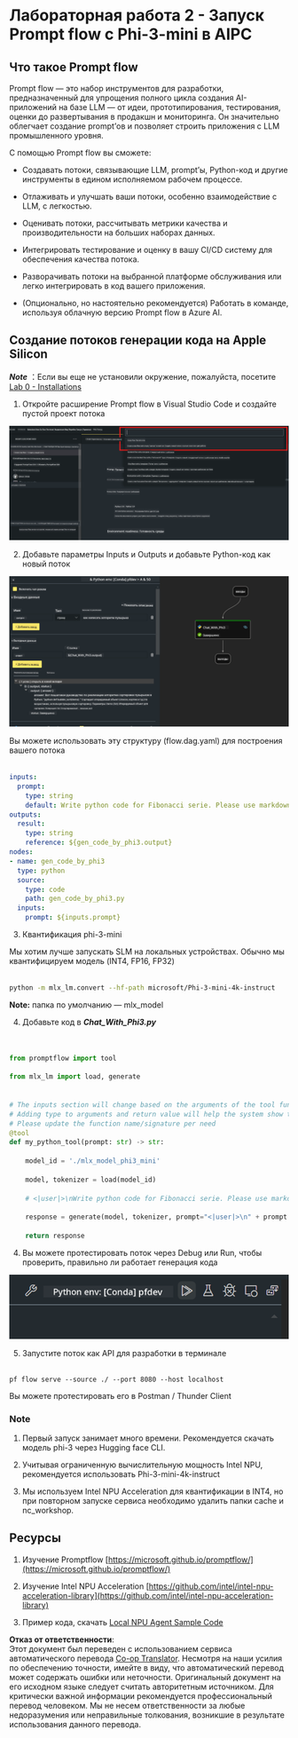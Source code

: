 <!--
CO_OP_TRANSLATOR_METADATA:
{
  "original_hash": "3dbbf568625b1ee04b354c2dc81d3248",
  "translation_date": "2025-05-07T13:53:10+00:00",
  "source_file": "md/02.Application/02.Code/Phi3/VSCodeExt/HOL/Apple/02.PromptflowWithMLX.md",
  "language_code": "ru"
}
-->
# **Лабораторная работа 2 - Запуск Prompt flow с Phi-3-mini в AIPC**

## **Что такое Prompt flow**

Prompt flow — это набор инструментов для разработки, предназначенный для упрощения полного цикла создания AI-приложений на базе LLM — от идеи, прототипирования, тестирования, оценки до развертывания в продакшн и мониторинга. Он значительно облегчает создание prompt’ов и позволяет строить приложения с LLM промышленного уровня.

С помощью Prompt flow вы сможете:

- Создавать потоки, связывающие LLM, prompt’ы, Python-код и другие инструменты в едином исполняемом рабочем процессе.

- Отлаживать и улучшать ваши потоки, особенно взаимодействие с LLM, с легкостью.

- Оценивать потоки, рассчитывать метрики качества и производительности на больших наборах данных.

- Интегрировать тестирование и оценку в вашу CI/CD систему для обеспечения качества потока.

- Разворачивать потоки на выбранной платформе обслуживания или легко интегрировать в код вашего приложения.

- (Опционально, но настоятельно рекомендуется) Работать в команде, используя облачную версию Prompt flow в Azure AI.



## **Создание потоков генерации кода на Apple Silicon**

***Note*** ：Если вы еще не установили окружение, пожалуйста, посетите [Lab 0 - Installations](./01.Installations.md)

1. Откройте расширение Prompt flow в Visual Studio Code и создайте пустой проект потока

![create](../../../../../../../../../translated_images/pf_create.bde888dc83502eba082a058175bbf1eee6791219795393a386b06fd3043ec54d.ru.png)

2. Добавьте параметры Inputs и Outputs и добавьте Python-код как новый поток

![flow](../../../../../../../../../translated_images/pf_flow.520824c0969f2a94f17e947f86bdc4b4c6c88a2efa394fe3bcfb58c0dbc578a7.ru.png)


Вы можете использовать эту структуру (flow.dag.yaml) для построения вашего потока

```yaml

inputs:
  prompt:
    type: string
    default: Write python code for Fibonacci serie. Please use markdown as output
outputs:
  result:
    type: string
    reference: ${gen_code_by_phi3.output}
nodes:
- name: gen_code_by_phi3
  type: python
  source:
    type: code
    path: gen_code_by_phi3.py
  inputs:
    prompt: ${inputs.prompt}


```

3. Квантификация phi-3-mini

Мы хотим лучше запускать SLM на локальных устройствах. Обычно мы квантифицируем модель (INT4, FP16, FP32)


```bash

python -m mlx_lm.convert --hf-path microsoft/Phi-3-mini-4k-instruct

```

**Note:** папка по умолчанию — mlx_model

4. Добавьте код в ***Chat_With_Phi3.py***


```python


from promptflow import tool

from mlx_lm import load, generate


# The inputs section will change based on the arguments of the tool function, after you save the code
# Adding type to arguments and return value will help the system show the types properly
# Please update the function name/signature per need
@tool
def my_python_tool(prompt: str) -> str:

    model_id = './mlx_model_phi3_mini'

    model, tokenizer = load(model_id)

    # <|user|>\nWrite python code for Fibonacci serie. Please use markdown as output<|end|>\n<|assistant|>

    response = generate(model, tokenizer, prompt="<|user|>\n" + prompt  + "<|end|>\n<|assistant|>", max_tokens=2048, verbose=True)

    return response


```

4. Вы можете протестировать поток через Debug или Run, чтобы проверить, правильно ли работает генерация кода

![RUN](../../../../../../../../../translated_images/pf_run.4239e8a0b420a58284edf6ee1471c1697c345670313c8e7beac0edaee15b9a9d.ru.png)

5. Запустите поток как API для разработки в терминале

```

pf flow serve --source ./ --port 8080 --host localhost   

```

Вы можете протестировать его в Postman / Thunder Client


### **Note**

1. Первый запуск занимает много времени. Рекомендуется скачать модель phi-3 через Hugging face CLI.

2. Учитывая ограниченную вычислительную мощность Intel NPU, рекомендуется использовать Phi-3-mini-4k-instruct

3. Мы используем Intel NPU Acceleration для квантификации в INT4, но при повторном запуске сервиса необходимо удалить папки cache и nc_workshop.



## **Ресурсы**

1. Изучение Promptflow [https://microsoft.github.io/promptflow/](https://microsoft.github.io/promptflow/)

2. Изучение Intel NPU Acceleration [https://github.com/intel/intel-npu-acceleration-library](https://github.com/intel/intel-npu-acceleration-library)

3. Пример кода, скачать [Local NPU Agent Sample Code](../../../../../../../../../code/07.Lab/01/AIPC/local-npu-agent)

**Отказ от ответственности**:  
Этот документ был переведен с использованием сервиса автоматического перевода [Co-op Translator](https://github.com/Azure/co-op-translator). Несмотря на наши усилия по обеспечению точности, имейте в виду, что автоматический перевод может содержать ошибки или неточности. Оригинальный документ на его исходном языке следует считать авторитетным источником. Для критически важной информации рекомендуется профессиональный перевод человеком. Мы не несем ответственности за любые недоразумения или неправильные толкования, возникшие в результате использования данного перевода.
